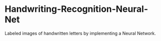 # Handwriting-Recognition-Neural-Net
Labeled images of handwritten letters by implementing a Neural Network.

